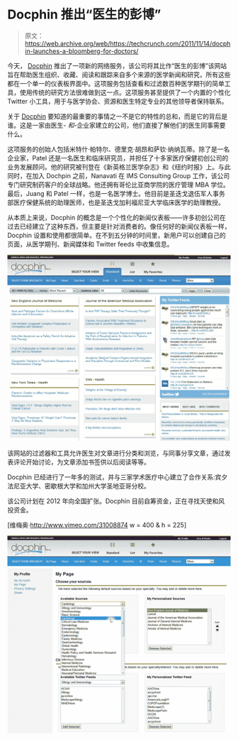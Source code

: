 # Docphin 推出“医生的彭博”

> 原文：<https://web.archive.org/web/https://techcrunch.com/2011/11/14/docphin-launches-a-bloomberg-for-doctors/>

今天， [Docphin](https://web.archive.org/web/20221226082336/http://www.docphin.com/) 推出了一项新的网络服务，该公司将其比作“医生的彭博”该网站旨在帮助医生组织、收藏、阅读和跟踪来自多个来源的医学新闻和研究，所有这些都在一个单一的仪表板界面中。这项服务包括查看和过滤数百种医学期刊的简单工具，使用传统的研究方法很难做到这一点。这项服务甚至提供了一个内置的个性化 Twitter 小工具，用于与医学协会、资源和医生特定专业的其他领导者保持联系。

关于 [Docphin](https://web.archive.org/web/20221226082336/http://www.docphin.com/) 要知道的最重要的事情之一不是它的特性的总和，而是它的背后是谁。这是一家由医生- *和*-企业家建立的公司，他们直接了解他们的医生同事需要什么。

这项服务的创始人包括米特什·帕特尔、德里克·胡昂和萨钦·纳纳瓦蒂。除了是一名企业家，Patel 还是一名医生和临床研究员，并担任了十多家医疗保健初创公司的业务发展顾问。他的研究被刊登在《新英格兰医学杂志》和《纽约时报》上。与此同时，在加入 Dochpin 之前，Nanavati 在 IMS Consulting Group 工作，该公司专门研究制药客户的全球战略。他还拥有哥伦比亚商学院的医疗管理 MBA 学位。最后，Juang 和 Patel 一样，也是一名医学博士。他目前是圣迭戈退伍军人事务部医疗保健系统的助理医师，也是圣迭戈加利福尼亚大学临床医学的助理教授。

从本质上来说，Docphin 的概念是一个个性化的新闻仪表板——许多初创公司在过去已经建立了这种东西，但主要是针对消费者的。像任何好的新闻仪表板一样，Docphin 设置和使用都很简单。在不到五分钟的时间里，新用户可以创建自己的页面，从医学期刊、新闻媒体和 Twitter feeds 中收集信息。

[![](img/1cdb594c087ec3595f2db8fe5b860bb7.png "Docphin_Image_2_Main_View")](https://web.archive.org/web/20221226082336/https://techcrunch.com/wp-content/uploads/2011/11/docphin_image_2_main_view.jpg)

该网站的过滤器和工具允许医生对文章进行分类和浏览，与同事分享文章，通过发表评论开始讨论，为文章添加书签供以后阅读等等。

Docphin 已经进行了一年多的测试，并与三家学术医疗中心建立了合作关系:宾夕法尼亚大学、密歇根大学和加州大学圣地亚哥分校。

该公司计划在 2012 年向全国扩张。Docphin 目前自筹资金，正在寻找天使和风投资金。

[维梅奥·http://www.vimeo.com/31008874 w = 400 & h = 225]

[![](img/6ffadbfa19b5bacda5953d275fcd739a.png "Docphin_Image_4_EditMyPage")](https://web.archive.org/web/20221226082336/https://techcrunch.com/wp-content/uploads/2011/11/docphin_image_4_editmypage.jpg)